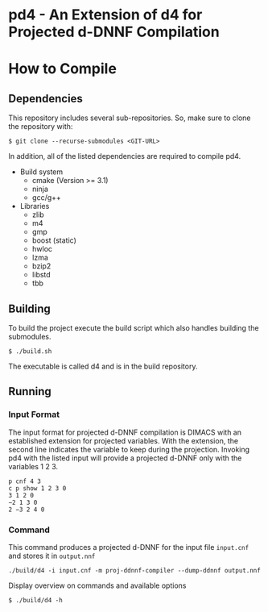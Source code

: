 # pd4 - An Extension of d4 for Projected d-DNNF Compilation

# How to Compile


## Dependencies
This repository includes several sub-repositories. So, make sure to clone the repository with:
```console
$ git clone --recurse-submodules <GIT-URL>
```
In addition, all of the listed dependencies are required to compile pd4.

* Build system
  * cmake (Version >= 3.1)
  * ninja
  * gcc/g++
* Libraries
  * zlib
  * m4
  * gmp
  * boost (static)
  * hwloc
  * lzma
  * bzip2
  * libstd
  * tbb

## Building
To build the project execute the build script which also handles building the submodules.
```console
$ ./build.sh
```
The executable is called d4 and is in the build repository.

## Running

### Input Format
The input format for projected d-DNNF compilation is DIMACS with an established extension for projected variables.
With the extension, the second line indicates the variable to keep during the projection. Invoking pd4 with the listed input will provide a projected d-DNNF only with the variables 1 2 3.

```
p cnf 4 3
c p show 1 2 3 0
3 1 2 0
−2 1 3 0
2 −3 2 4 0
```

### Command
This command produces a projected d-DNNF for the input file `input.cnf` and stores it in `output.nnf`
```console
./build/d4 -i input.cnf -m proj-ddnnf-compiler --dump-ddnnf output.nnf
```

Display overview on commands and available options
```console
$ ./build/d4 -h
```
